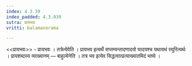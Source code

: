 ```yaml
---
index: 4.3.39
index_padded: 4.3.039
sutra: प्रायभवः
vritti: balamanorama

---
```

<<प्रायभवः>> - प्रायभवः । तत्रेत्येवेति । प्रायभव इत्यर्थे सप्तम्यन्तादणादयो घादयश्च यथायथं स्युरित्यर्थः । प्रायशब्दस्य व्याख्यानम् — बाहुल्येनेति । तत्र भव इत्येव सिद्धत्वात्प्रत्याख्यातमिदं भाष्ये ।